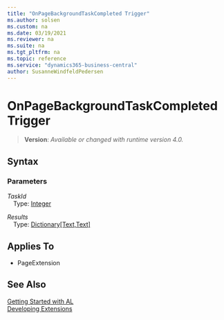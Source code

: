 ```yaml
---
title: "OnPageBackgroundTaskCompleted Trigger"
ms.author: solsen
ms.custom: na
ms.date: 03/19/2021
ms.reviewer: na
ms.suite: na
ms.tgt_pltfrm: na
ms.topic: reference
ms.service: "dynamics365-business-central"
author: SusanneWindfeldPedersen
---
```

[//]: # (START>DO_NOT_EDIT)
[//]: # (IMPORTANT:Do not edit any of the content between here and the END>DO_NOT_EDIT.)
[//]: # (Any modifications should be made in the .xml files in the ModernDev repo.)
# OnPageBackgroundTaskCompleted Trigger
> **Version**: _Available or changed with runtime version 4.0._



## Syntax

### Parameters

*TaskId*  
&emsp;Type: [Integer](../methods-auto/integer/integer-data-type.md)  
  
*Results*  
&emsp;Type: [Dictionary[Text,Text]](../methods-auto/dictionary-text-text/dictionary-text-text-data-type.md)  
  



## Applies To
- PageExtension


[//]: # (IMPORTANT: END>DO_NOT_EDIT)
## See Also  
[Getting Started with AL](../devenv-get-started.md)  
[Developing Extensions](../devenv-dev-overview.md)  